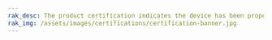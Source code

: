 ```yaml
---
rak_desc: The product certification indicates the device has been properly assessed where it meets the qualification criteria and also has passed the performance and quality tests. Hence, the following tables display the various certifications of the RAK products to guarantee these devices are safe, reliable, and high-quality.
rak_img: /assets/images/certifications/certification-banner.jpg
---
```


<rk-show-certification :product="'wisblock'"  :headers="[
  'EUROPE',
  'USA',
  'AUSTRALIA',
  'BRAZIL',
  'CANADA',
  'KOREA',
  'UK']"/>

<rk-certification-newsletter/>